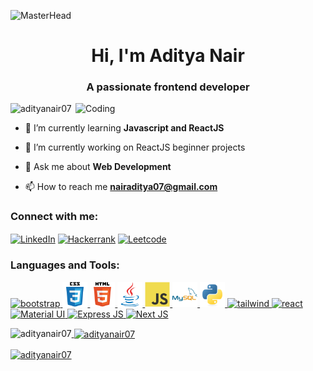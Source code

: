 ![MasterHead](https://www.arkasoftwares.com/blog/wp-content/uploads/2021/01/header_banner-2.jpg)
<h1 align="center">Hi, I'm Aditya Nair</h1>
<h3 align="center">A passionate frontend developer</h3>
<!--<img align="right" alt="Coding" width="400" src="https://cdn.dribbble.com/users/116207...">-->
<img align="right" alt="Coding" width="400" src="https://www.wingstechsolutions.com/wp-content/uploads/2022/03/full-stack-development.gif">

<p align="left"> <img src="https://komarev.com/ghpvc/?username=adityanair07&label=Profile%20views&color=0e75b6&style=flat" alt="adityanair07" /> </p>

- 🌱 I’m currently learning **Javascript and ReactJS**

- 🔭 I’m currently working on ReactJS beginner projects

- 💬 Ask me about **Web Development**

- 📫 How to reach me **nairaditya07@gmail.com**

<h3 align="left">Connect with me:</h3>
<p align="left">
<a href="https://www.linkedin.com/in/aditya-nair-766875229/" target="blank"><img align="center" src="https://raw.githubusercontent.com/rahuldkjain/github-profile-readme-generator/master/src/images/icons/Social/linked-in-alt.svg" alt="LinkedIn" height="30" width="40" /></a>
<a href="https://www.hackerrank.com/nairaditya07" target="blank"><img align="center" src="https://raw.githubusercontent.com/rahuldkjain/github-profile-readme-generator/master/src/images/icons/Social/hackerrank.svg" alt="Hackerrank" height="30" width="40" /></a>
<a href="https://leetcode.com/Aditya_Nair_07/" target="blank"><img align="center" src="https://raw.githubusercontent.com/rahuldkjain/github-profile-readme-generator/master/src/images/icons/Social/leet-code.svg" alt="Leetcode" height="30" width="40" /></a>
</p>

<h3 align="left">Languages and Tools:</h3>
<p align="left"> 
<!--   <a href="https://www.blender.org/" target="_blank" rel="noreferrer"> <img src="https://download.blender.org/branding/community/blender_community_badge_white.svg" alt="blender" width="40" height="40"/> </a> -->
  <a href="https://getbootstrap.com" target="_blank" rel="noreferrer"> <img src="https://www.vectorlogo.zone/logos/getbootstrap/getbootstrap-icon.svg" alt="bootstrap" width="40" height="40"/> </a>
  <a href="https://www.w3schools.com/css/" target="_blank" rel="noreferrer"> <img src="https://raw.githubusercontent.com/devicons/devicon/master/icons/css3/css3-original-wordmark.svg" alt="css3" width="40" height="40"/> </a> 
  <a href="https://www.w3.org/html/" target="_blank" rel="noreferrer"> <img src="https://raw.githubusercontent.com/devicons/devicon/master/icons/html5/html5-original-wordmark.svg" alt="html5" width="40" height="40"/> </a> 
  <a href="https://www.java.com" target="_blank" rel="noreferrer"> <img src="https://raw.githubusercontent.com/devicons/devicon/master/icons/java/java-original.svg" alt="java" width="40" height="40"/> </a> 
  <a href="https://developer.mozilla.org/en-US/docs/Web/JavaScript" target="_blank" rel="noreferrer"> <img src="https://raw.githubusercontent.com/devicons/devicon/master/icons/javascript/javascript-original.svg" alt="javascript" width="40" height="40"/> </a>
  <a href="https://www.mysql.com/" target="_blank" rel="noreferrer"> <img src="https://raw.githubusercontent.com/devicons/devicon/master/icons/mysql/mysql-original-wordmark.svg" alt="mysql" width="40" height="40"/> </a> 
  <a href="https://www.python.org" target="_blank" rel="noreferrer"> <img src="https://raw.githubusercontent.com/devicons/devicon/master/icons/python/python-original.svg" alt="python" width="40" height="40"/> </a> 
  <a href="https://tailwindcss.com/" target="_blank" rel="noreferrer"> <img src="https://www.vectorlogo.zone/logos/tailwindcss/tailwindcss-icon.svg" alt="tailwind" width="40" height="40"/> </a> 
  <a href="https://react.com/" target="_blank" rel="noreferrer"> <img src="https://www.vectorlogo.zone/logos/reactjs/reactjs-icon.svg" alt="react" width="40" height="40"/>
  <a href="https://mui.com/material-ui/" target="_blank" rel="noreferrer"> <img src="https://v4.material-ui.com/static/logo.png" alt="Material UI" width="40" height="40"/>
  <a href="https://expressjs.com/" target="_blank" rel="noreferrer"> <img src="https://www.edureka.co/blog/wp-content/uploads/2019/07/express-logo.png" alt="Express JS" width="60" height="40"/>
  <a href="https://nextjs.org/" target="_blank" rel="noreferrer"> <img src="https://cdn.dribbble.com/userupload/9602981/file/original-e6f9ef9e2c570d0d612b1775155a4d63.png" alt="Next JS" width="60" height="40"/>
</p>

<p><img align="left" src="https://github-readme-stats.vercel.app/api/top-langs?username=adityanair07&show_icons=true&locale=en&layout=compact&theme=synthwave" alt="adityanair07" /></p>

<p>&nbsp;<img align="center" src="https://github-readme-stats.vercel.app/api?username=adityanair07&show_icons=true&locale=en&theme=synthwave" alt="adityanair07" /></p>

<p><img align="center" src="https://github-readme-streak-stats.herokuapp.com/?user=adityanair07&theme=synthwave" alt="adityanair07" /></p>

